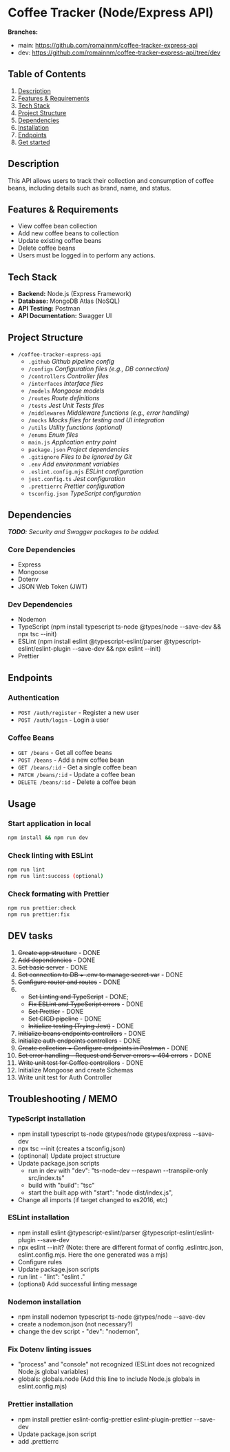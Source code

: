# Coffee Tracker (Node/Express API)

**Branches:**

-   main: https://github.com/romainnm/coffee-tracker-express-api
-   dev: https://github.com/romainnm/coffee-tracker-express-api/tree/dev

## Table of Contents

1. [Description](#description)
2. [Features & Requirements](#features--requirements)
3. [Tech Stack](#tech-stack)
4. [Project Structure](#project-structure)
5. [Dependencies](#dependencies)
6. [Installation](#installation)
7. [Endpoints](#endpoints)
8. [Get started](#get-started)

## Description

This API allows users to track their collection and consumption of coffee beans, including details such as brand, name, and status.

## Features & Requirements

-   View coffee bean collection
-   Add new coffee beans to collection
-   Update existing coffee beans
-   Delete coffee beans
-   Users must be logged in to perform any actions.

## Tech Stack

-   **Backend:** Node.js (Express Framework)
-   **Database:** MongoDB Atlas (NoSQL)
-   **API Testing:** Postman
-   **API Documentation:** Swagger UI

## Project Structure

-   `/coffee-tracker-express-api`
    -   `.github` _Github pipeline config_
    -   `/configs` _Configuration files (e.g., DB connection)_
    -   `/controllers` _Controller files_
    -   `/interfaces` _Interface files_
    -   `/models` _Mongoose models_
    -   `/routes` _Route definitions_
    -   `/tests` _Jest Unit Tests files_
    -   `/middlewares` _Middleware functions (e.g., error handling)_
    -   `/mocks` _Mocks files for testing and UI integration_
    -   `/utils` _Utility functions (optional)_
    -   `/enums` _Enum files_
    -   `main.js` _Application entry point_
    -   `package.json` _Project dependencies_
    -   `.gitignore` _Files to be ignored by Git_
    -   `.env` _Add environment variables_
    -   `.eslint.config.mjs` _ESLint configuration_
    -   `jest.config.ts` _Jest configuration_
    -   `.prettierrc` _Prettier configuration_
    -   `tsconfig.json` _TypeScript configuration_

## Dependencies

_**TODO**: Security and Swagger packages to be added._

### Core Dependencies

-   Express
-   Mongoose
-   Dotenv
-   JSON Web Token (JWT)

### Dev Dependencies

-   Nodemon
-   TypeScript (npm install typescript ts-node @types/node --save-dev && npx tsc --init)
-   ESLint (npm install eslint @typescript-eslint/parser @typescript-eslint/eslint-plugin --save-dev && npx eslint --init)
-   Prettier

## Endpoints

### Authentication

-   `POST /auth/register` - Register a new user
-   `POST /auth/login` - Login a user

### Coffee Beans

-   `GET /beans` - Get all coffee beans
-   `POST /beans` - Add a new coffee bean
-   `GET /beans/:id` - Get a single coffee bean
-   `PATCH /beans/:id` - Update a coffee bean
-   `DELETE /beans/:id` - Delete a coffee bean

## Usage

### Start application in local

```bash
npm install && npm run dev
```

### Check linting with ESLint

```bash
npm run lint
npm run lint:success (optional)
```

### Check formating with Prettier

```bash
npm run prettier:check
npm run prettier:fix
```

## DEV tasks

1. ~~Create app structure~~ - DONE
2. ~~Add dependencies~~ - DONE
3. ~~Set basic server~~ - DONE
4. ~~Set connection to DB + .env to manage secret var~~ - DONE
5. ~~Configure router and routes~~ - DONE
6.  - ~~Set Linting and TypeScript~~ - DONE;
    - ~~Fix ESLint and TypeScript errors~~ - DONE
    - ~~Set Prettier~~ - DONE
    - ~~Set CICD pipeline~~ - DONE
    - ~~Initialize testing (Trying Jest)~~ - DONE
7. ~~Initialize beans endpoints controllers~~ - DONE
8. ~~Initialize auth endpoints controllers~~ - DONE
9. ~~Create collection + Configure endpoints in Postman~~ - DONE
10. ~~Set error handling - Request and Server errors + 404 errors~~ - DONE
11. ~~Write unit test for Coffee controllers~~ - DONE
12. Initialize Mongoose and create Schemas
13. Write unit test for Auth Controller

## Troubleshooting / MEMO

### TypeScript installation

-   npm install typescript ts-node @types/node @types/express --save-dev
-   npx tsc --init (creates a tsconfig.json)
-   (optinonal) Update project structure
-   Update package.json scripts
    -   run in dev with "dev": "ts-node-dev --respawn --transpile-only src/index.ts"
    -   build with "build": "tsc"
    -   start the built app with "start": "node dist/index.js",
-   Change all imports (if target changed to es2016, etc)

### ESLint installation

-   npm install eslint @typescript-eslint/parser @typescript-eslint/eslint-plugin --save-dev
-   npx eslint --init? (Note: there are different format of config .eslintrc.json, eslint.config.mjs. Here the one generated was a mjs)
-   Configure rules
-   Update package.json scripts
-   run lint - "lint": "eslint ."
-   (optional) Add successful linting message

### Nodemon installation

-   npm install nodemon typescript ts-node @types/node --save-dev
-   create a nodemon.json (not necessary?)
-   change the dev script - "dev": "nodemon",

### Fix Dotenv linting issues

-   "process" and "console" not recognized (ESLint does not recognized Node.js global variables)
-   globals: globals.node (Add this line to include Node.js globals in eslint.config.mjs)

### Prettier installation

-   npm install prettier eslint-config-prettier eslint-plugin-prettier --save-dev
-   Update package.json script
-   add .prettierrc
